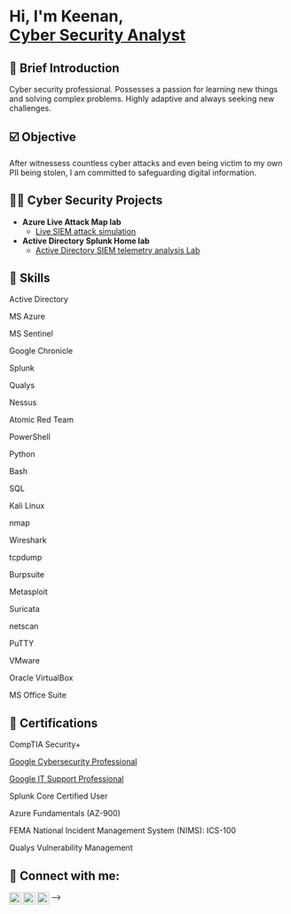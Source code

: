 <h1>Hi, I'm Keenan, <br/><a href="https://github.com/Tchungsec">Cyber Security Analyst</a>

  ## 💬 Brief Introduction
Cyber security professional. Possesses a passion for learning new things and solving complex problems. Highly adaptive and always seeking new challenges.

  ## ☑️ Objective 
After witnessess countless cyber attacks and even being victim to my own PII being stolen, I am committed to safeguarding digital information. 


<h2>👨‍💻 Cyber Security Projects</h2>


- <b>Azure Live Attack Map lab</b>
  - [Live SIEM attack simulation](https://github.com/TChungSEC/Azure_Sentinel_VM_SIEM_Map/tree/main)
- <b>Active Directory Splunk Home lab</b>
  - [Active Directory SIEM telemetry analysis Lab](https://github.com/TChungSEC/Active-Directory-Splunk-Lab)
 
 ## 🔑 Skills

Active Directory

MS Azure

MS Sentinel

Google Chronicle

Splunk

Qualys

Nessus

Atomic Red Team

PowerShell

Python

Bash

SQL

Kali Linux

nmap

Wireshark

tcpdump

Burpsuite

Metasploit

Suricata

netscan

PuTTY

VMware

Oracle VirtualBox

MS Office Suite

<h2>📃 Certifications</h2>

CompTIA Security+

[Google Cybersecurity Professional](https://coursera.org/share/26fe7ec252445b42ca6da81142defdcd)

[Google IT Support Professional](https://coursera.org/share/bd598c7ca86d300fbc005b30aec80e1a)

Splunk Core Certified User

Azure Fundamentals (AZ-900)

FEMA National Incident Management System (NIMS): ICS-100

Qualys Vulnerability Management

<h2> 👋 Connect with me:</h2>

[<img align="left" alt="JoshMadakor | Twitter" width="22px" src="https://cdn.jsdelivr.net/npm/simple-icons@v3/icons/twitter.svg" />][twitter]
[<img align="left" alt="JoshMadakor | LinkedIn" width="22px" src="https://cdn.jsdelivr.net/npm/simple-icons@v3/icons/linkedin.svg" />][linkedin]
[<img align="left" alt="JoshMadakor | Instagram" width="22px" src="https://cdn.jsdelivr.net/npm/simple-icons@v3/icons/instagram.svg" />][instagram]

[twitter]: https://twitter.com/Tao_Sec
[instagram]: https://www.instagram.com/kdoed/
[linkedin]: https://linkedin.com/in/keenandoederlein

<!--
**TChungSEC/TChungSEC** is a ✨ _special_ ✨ repository because its `README.md` (this file) appears on your GitHub profile.

Here are some ideas to get you started:

- 🔭 I’m currently working on ...
- 🌱 I’m currently learning ...
- 👯 I’m looking to collaborate on ...
- 🤔 I’m looking for help with ...
- 💬 Ask me about ...
- 📫 How to reach me: ...
- 😄 Pronouns: ...
- ⚡ Fun fact: ...
-->
-->
